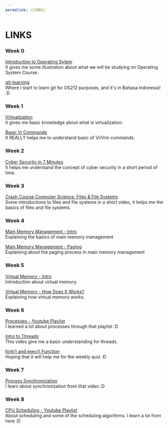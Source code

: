 ```yaml
---
permalink: /LINKS/
---
```


# LINKS

### Week 0
[Introduction to Operating Sytem](https://youtu.be/26QPDBe-NB8)\
It gives me some illustration about what we will be studying on Operating System Course.

[git-learning](https://yunwuxin1.gitbooks.io/git/content/id/)\
Where I start to learn git for OS212 purposes, and it's in Bahasa Indonesia! :D

### Week 1
[Virtualization](https://youtu.be/iBI31dmqSX0)\
It gives me basic knowledge about what is virtualization.

[Basic Vi Commands](https://youtu.be/ggSyF1SVFr4)\
It REALLY helps me to understand basic of Vi/Vim commands.

### Week 2
[Cyber Security in 7 Minutes](https://youtu.be/inWWhr5tnEA)\
It helps me understand the concept of cyber security in a short period of time.

### Week 3
[Crash Course Computer Science: Files & File Systems](https://youtu.be/KN8YgJnShPM)\
Some introductions to files and file systems in a short video, it helps me the basics of files and file systems.


### Week 4
[Main Memory Management - Intro](https://youtu.be/Ag4p5yCqte8)\
Explaining the basics of main memory management

[Main Memory Management - Paging](https://youtu.be/oUbGhfJo5-c)\
Explaining about the paging process in main memory management

### Week 5
[Virtual Memory - Intro](https://youtu.be/qlH4-oHnBb8)\
Introduction about virtual memory.

[Virtual Memory - How Does It Works?](https://youtu.be/59rEMnKWoS4)\
Explaining how virtual memory works.

### Week 6
[Processes - Youtube Playlist](https://youtube.com/playlist?list=PLBlnK6fEyqRgKl0MbI6kbI5ffNt7BF8Fn)\
I learned a lot about processes through that playlist :D

[Intro to Threads](https://youtu.be/LOfGJcVnvAk)\
This video give me a basic understanding for threads.

[fork() and exec() Function](https://www.youtube.com/watch?v=IFEFVXvjiHY)\
Hoping that it will help me for the weekly quiz :D

### Week 7
[Process Synchronization](https://youtu.be/ph2awKa8r5Y)\
I learn about synchronization from that video :D

### Week 8
[CPU Scheduling - Youtube Playlist](https://youtube.com/playlist?list=PLBlnK6fEyqRitWSE_AyyySWfhRgyA-rHk)\
About scheduling and some of the scheduling algorithms. I learn a lot from here :D
